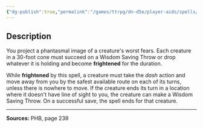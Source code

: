 ```yaml
---
{"dg-publish":true,"permalink":"/games/ttrpg/dn-d5e/player-aids/spells/level-3/fear/","tags":["ttrpg/dnd/5e","verbal","somatic","material","concentration","spell"],"noteIcon":""}
---
```



## Description
You project a phantasmal image of a creature's worst fears.
Each creature in a 30-foot cone must succeed on a Wisdom Saving Throw or drop whatever it is holding and become **frightened** for the duration.

While **frightened** by this spell, a creature must take the *dash* action and move away from you by the safest available route on each of its turns, unless there is nowhere to move.
If the creature ends its turn in a location where it doesn't have line of sight to you, the creature can make a Wisdom Saving Throw.
On a successful save, the spell ends for that creature.

---

**Sources:** PHB, page 239
